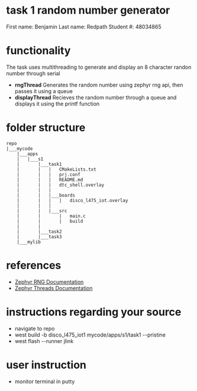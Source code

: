 # task 1 random number generator

First name: Benjamin
Last name: Redpath
Student #: 48034865

# functionality

The task uses multithreading to generate and display an 8 character randon number through serial
- **rngThread**
    Generates the random number using zephyr rng api, then passes it using a queue
- **displayThread**
    Recieves the random number through a queue and displays it using the printf function

# folder structure 
```
repo
|___mycode
    |___apps
    |   |___s1
    |       |___task1
    |       |   |   CMakeLists.txt
    |       |   |   prj.conf
    |       |   |   README.md
    |       |   |   dtc_shell.overlay
    |       |   |
    |       |   |___boards
    |       |   |   |   disco_l475_iot.overlay
    |       |   |
    |       |   |___src
    |       |       |   main.c
    |       |       |   build
    |       |
    |       |___task2
    |       |___task3
    |___mylib
```

# references
- [Zephyr RNG Documentation](https://docs.zephyrproject.org/latest/services/crypto/random/index.html)
- [Zephyr Threads Documentation](https://docs.zephyrproject.org/latest/kernel/services/threads/index.html)

# instructions regarding your source
- navigate to repo
- west build -b disco_l475_iot1 mycode/apps/s1/task1 --pristine
- west flash --runner jlink

# user instruction
- monitor terminal in putty